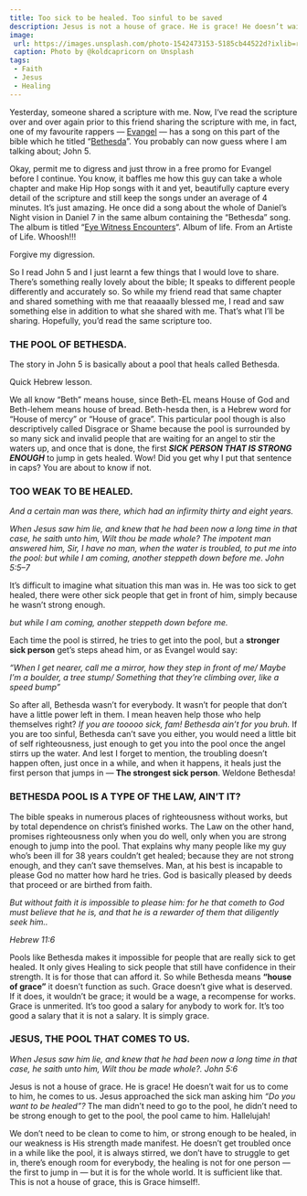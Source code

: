 ```yaml
---
title: Too sick to be healed. Too sinful to be saved
description: Jesus is not a house of grace. He is grace! He doesn’t wait for us to come to him, he comes to us.
image: 
 url: https://images.unsplash.com/photo-1542473153-5185cb44522d?ixlib=rb-1.2.1&ixid=eyJhcHBfaWQiOjEyMDd9&auto=format&fit=crop&w=2836&q=80
 caption: Photo by @koldcapricorn on Unsplash
tags:
 - Faith
 - Jesus
 - Healing
---
```

Yesterday, someone shared a scripture with me. Now, I‘ve read the scripture over and over again prior to this friend sharing the scripture with me, in fact, one of my favourite rappers — [Evangel](http://www.christcentric.net/biography/evangel) — has a song on this part of the bible which he titled “[Bethesda](https://evangel.bandcamp.com/track/bethesda-john-5-1-9)”. You probably can now guess where I am talking about; John 5.

Okay, permit me to digress and just throw in a free promo for Evangel before I continue. You know, it baffles me how this guy can take a whole chapter and make Hip Hop songs with it and yet, beautifully capture every detail of the scripture and still keep the songs under an average of 4 minutes. It’s just amazing. He once did a song about the whole of Daniel’s Night vision in Daniel 7 in the same album containing the “Bethesda” song. The album is titled “[Eye Witness Encounters](https://evangel.bandcamp.com/album/eyewitness-encounters)“. Album of life. From an Artiste of Life. Whoosh!!!

Forgive my digression.

So I read John 5 and I just learnt a few things that I would love to share. There’s something really lovely about the bible; It speaks to different people differently and accurately so. So while my friend read that same chapter and shared something with me that reaaaally blessed me, I read and saw something else in addition to what she shared with me. That’s what I’ll be sharing. Hopefully, you’d read the same scripture too.



### THE POOL OF BETHESDA.
The story in John 5 is basically about a pool that heals called Bethesda.

Quick Hebrew lesson.

We all know “Beth” means house, since Beth-EL means House of God and Beth-lehem means house of bread. Beth-hesda then, is a Hebrew word for “House of mercy” or “House of grace”. This particular pool though is also descriptively called Disgrace or Shame because the pool is surrounded by so many sick and invalid people that are waiting for an angel to stir the waters up, and once that is done, the first ***SICK PERSON THAT IS STRONG ENOUGH*** to jump in gets healed. Wow! Did you get why I put that sentence in caps? You are about to know if not.



### TOO WEAK TO BE HEALED.
*And a certain man was there, which had an infirmity thirty and eight years.*

*When Jesus saw him lie, and knew that he had been now a long time in that case, he saith unto him, Wilt thou be made whole?*
*The impotent man answered him, Sir, I have no man, when the water is troubled, to put me into*
*the pool: but while I am coming, another steppeth down before me.*
*John 5:5–7*

It’s difficult to imagine what situation this man was in. He was too sick to get healed, there were other sick people that get in front of him, simply because he wasn’t strong enough.

*but while I am coming, another steppeth down before me.*

Each time the pool is stirred, he tries to get into the pool, but a **stronger sick person** get’s steps ahead him, or as Evangel would say:

*“When I get nearer, call me a mirror, how they step in front of me/*
*Maybe I’m a boulder, a tree stump/*
*Something that they’re climbing over, like a speed bump”*

So after all, Bethesda wasn’t for everybody. It wasn’t for people that don’t have a little power left in them. I mean heaven help those who help themselves right? *If you are tooooo sick,* *fam! Bethesda ain’t for you bruh.* If you are too sinful, Bethesda can’t save you either, you would need a little bit of self righteousness, just enough to get you into the pool once the angel stirrs up the water. And lest I forget to mention, the troubling doesn’t happen often, just once in a while, and when it happens, it heals just the first person that jumps in — **The strongest sick person**. Weldone Bethesda!



### BETHESDA POOL IS A TYPE OF THE LAW, AIN’T IT?
The bible speaks in numerous places of righteousness without works, but by total dependence on christ’s finished works. The Law on the other hand, promises righteousness only when you do well, only when you are strong enough to jump into the pool. That explains why many people like my guy who’s been ill for 38 years couldn’t get healed; because they are not strong enough, and they can’t save themselves. Man, at his best is incapable to please God no matter how hard he tries. God is basically pleased by deeds that proceed or are birthed from faith.

*But without faith it is impossible to please him: for he that cometh to God must believe that he is, and that he is a rewarder of them that diligently seek him..*

*Hebrew 11:6*

Pools like Bethesda makes it impossible for people that are really sick to get healed. It only gives Healing to sick people that still have confidence in their strength. It is for those that can afford it. So while Bethesda means **“house of grace”** it doesn’t function as such. Grace doesn’t give what is deserved. If it does, it wouldn’t be grace; it would be a wage, a recompense for works. Grace is unmerited. It’s too good a salary for anybody to work for. It’s too good a salary that it is not a salary. It is simply grace.



### JESUS, THE POOL THAT COMES TO US.
*When Jesus saw him lie, and knew that he had been now a long time in that case, he saith unto him, Wilt thou be made whole?.*
*John 5:6*

Jesus is not a house of grace. He is grace! He doesn’t wait for us to come to him, he comes to us. Jesus approached the sick man asking him *“Do you want to be healed”?* The man didn’t need to go to the pool, he didn’t need to be strong enough to get to the pool, the pool came to him. Hallelujah!

We don’t need to be clean to come to him, or strong enough to be healed, in our weakness is His strength made manifest. He doesn’t get troubled once in a while like the pool, it is always stirred, we don’t have to struggle to get in, there’s enough room for everybody, the healing is not for one person — the first to jump in — but it is for the whole world. It is sufficient like that. This is not a house of grace, this is Grace himself!.